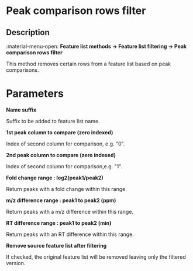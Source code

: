 # **Peak comparison rows filter**

## **Description**

:material-menu-open: **Feature list methods → Feature list filtering → Peak comparison rows filter**

This method removes certain rows from a feature list based on peak comparisons.

# **Parameters**

**Name suffix**

Suffix to be added to feature list name.

**1st peak column to compare (zero indexed)**

Index of second column for comparison, e.g. "0".

**2nd peak column to compare (zero indexed)**

Index of second column for comparison,e.g. "1".

**Fold change range : log2(peak1/peak2)**

Return peaks with a fold change within this range.

**m/z difference range : peak1 to peak2 (ppm)**

Return peaks with a m/z difference within this range.

**RT difference range : peak1 to peak2 (min)**

Return peaks with an RT difference within this range.

**Remove source feature list after filtering**

If checked, the original feature list will be removed leaving only the filtered version.